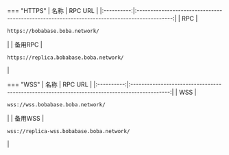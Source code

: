 === "HTTPS"
    |  名称  |                                           RPC URL                                           |
    |:----------:|:-------------------------------------------------------------------------------------------:|
    |   RPC    |    <pre style="padding-right: 2em">```https://bobabase.boba.network/```</pre>    |
    | 备用RPC | <pre style="padding-right: 2em">```https://replica.bobabase.boba.network/```</pre> |


=== "WSS"
    |  名称  |                                           RPC URL                                            |
    |:----------:|:--------------------------------------------------------------------------------------------:|
    |   WSS    |     <pre style="padding-right: 2em">```wss://wss.bobabase.boba.network/```</pre>      |
    |   备用WSS  |     <pre style="padding-right: 2em">```wss://replica-wss.bobabase.boba.network/```</pre>      |